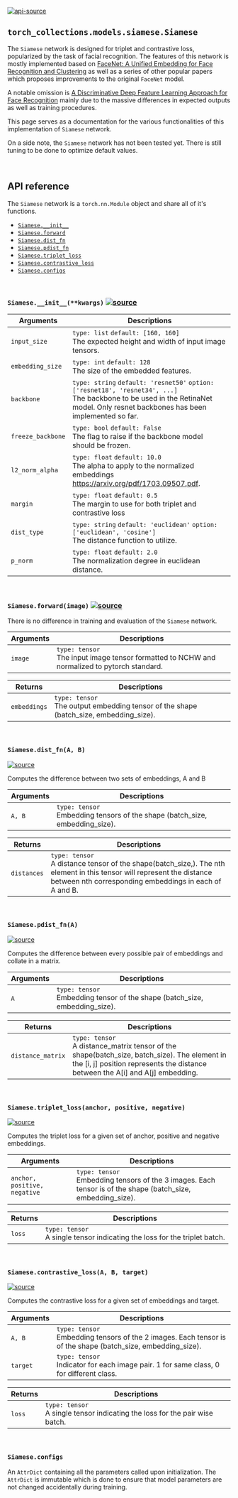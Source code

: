 
[![api-source](https://img.shields.io/badge/api-source-blue.svg)](https://github.com/mingruimingrui/torch-collections/blob/master/torch_collections/models/siamese.py)

## `torch_collections.models.siamese.Siamese`

The `Siamese` network is designed for triplet and contrastive loss, popularized by the task of facial recognition. The features of this network is mostly implemented based on [FaceNet: A Unified Embedding for Face Recognition and Clustering](https://arxiv.org/abs/1503.03832) as well as a series of other popular papers which proposes improvements to the original `FaceNet` model.

A notable omission is [A Discriminative Deep Feature Learning Approach for Face Recognition](https://ydwen.github.io/papers/WenECCV16.pdf) mainly due to the massive differences in expected outputs as well as training procedures.

This page serves as a documentation for the various functionalities of this implementation of `Siamese` network.

On a side note, the `Siamese` network has not been tested yet. There is still tuning to be done to optimize default values.

<br>


## API reference

The `Siamese` network is a `torch.nn.Module` object and share all of it's functions.

- [`Siamese.__init__`](#siamese__init__kwargs-)
- [`Siamese.forward`](#siameseforwardimage-)
- [`Siamese.dist_fn`](#siamesedist_fna-b)
- [`Siamese.pdist_fn`](#siamesepdist_fna)
- [`Siamese.triplet_loss`](#siamesetriplet_lossanchor-positive-negative)
- [`Siamese.contrastive_loss`](#siamesecontrastive_lossa-b-target)
- [`Siamese.configs`](#siameseconfigs)

<br>


### `Siamese.__init__(**kwargs)` [![source](https://img.shields.io/badge/source-blue.svg)](https://github.com/mingruimingrui/torch-collections/blob/master/torch_collections/models/siamese.py#L26)

| Arguments | Descriptions |
| --- | --- |
| `input_size` | `type: list` `default: [160, 160]` <br> The expected height and width of input image tensors. |
| `embedding_size` | `type: int` `default: 128` <br> The size of the embedded features. |
| `backbone` | `type: string` `default: 'resnet50'` `option: ['resnet18', 'resnet34', ...]` <br> The backbone to be used in the RetinaNet model. Only resnet backbones has been implemented so far. |
| `freeze_backbone` | `type: bool` `default: False` <br> The flag to raise if the backbone model should be frozen. |
| `l2_norm_alpha` | `type: float` `default: 10.0` <br> The alpha to apply to the normalized embeddings https://arxiv.org/pdf/1703.09507.pdf. |
| `margin` | `type: float` `default: 0.5` <br> The margin to use for both triplet and contrastive loss |
| `dist_type` | `type: string` `default: 'euclidean'` `option: ['euclidean', 'cosine']` <br> The distance function to utilize. |
| `p_norm` | `type: float` `default: 2.0` <br> The normalization degree in euclidean distance. |

<br>


### `Siamese.forward(image)` [![source](https://img.shields.io/badge/source-blue.svg)](https://github.com/mingruimingrui/torch-collections/blob/master/torch_collections/models/siamese.py#L90)

There is no difference in training and evaluation of the `Siamese` network.

| Arguments | Descriptions |
| --- | --- |
| `image` | `type: tensor` <br> The input image tensor formatted to NCHW and normalized to pytorch standard. |

| Returns | Descriptions |
| --- | --- |
| `embeddings` | `type: tensor` <br> The output embedding tensor of the shape (batch_size, embedding_size). |

<br>


### `Siamese.dist_fn(A, B)`
[![source](https://img.shields.io/badge/source-blue.svg)](https://github.com/mingruimingrui/torch-collections/blob/master/torch_collections/models/_siamese.py#L31)

Computes the difference between two sets of embeddings, A and B

| Arguments | Descriptions |
| --- | --- |
| `A, B` | `type: tensor` <br> Embedding tensors of the shape (batch_size, embedding_size). |

| Returns | Descriptions |
| --- | --- |
| `distances` | `type: tensor` <br> A distance tensor of the shape(batch_size,). The nth element in this tensor will represent the distance between nth corresponding embeddings in each of A and B. |

<br>


### `Siamese.pdist_fn(A)`
[![source](https://img.shields.io/badge/source-blue.svg)](https://github.com/mingruimingrui/torch-collections/blob/master/torch_collections/models/_siamese.py#L4)

Computes the difference between every possible pair of embeddings and collate in a matrix.

| Arguments | Descriptions |
| --- | --- |
| `A` | `type: tensor` <br> Embedding tensor of the shape (batch_size, embedding_size). |

| Returns | Descriptions |
| --- | --- |
| `distance_matrix` | `type: tensor` <br> A distance_matrix tensor of the shape(batch_size, batch_size). The element in the [i, j] position represents the distance between the A[i] and A[j] embedding. |

<br>


### `Siamese.triplet_loss(anchor, positive, negative)`
[![source](https://img.shields.io/badge/source-blue.svg)](https://github.com/mingruimingrui/torch-collections/blob/master/torch_collections/models/_siamese.py#L49)

Computes the triplet loss for a given set of anchor, positive and negative embeddings.

| Arguments | Descriptions |
| --- | --- |
| `anchor, positive, negative` | `type: tensor` <br> Embedding tensors of the 3 images. Each tensor is of the shape (batch_size, embedding_size). |

| Returns | Descriptions |
| --- | --- |
| `loss` | `type: tensor` <br> A single tensor indicating the loss for the triplet batch. |

<br>


### `Siamese.contrastive_loss(A, B, target)`
[![source](https://img.shields.io/badge/source-blue.svg)](https://github.com/mingruimingrui/torch-collections/blob/master/torch_collections/models/_siamese.py#L62)

Computes the contrastive loss for a given set of embeddings and target.

| Arguments | Descriptions |
| --- | --- |
| `A, B` | `type: tensor` <br> Embedding tensors of the 2 images. Each tensor is of the shape (batch_size, embedding_size). |
| `target` | `type: tensor` <br> Indicator for each image pair. 1 for same class, 0 for different class. |

| Returns | Descriptions |
| --- | --- |
| `loss` | `type: tensor` <br> A single tensor indicating the loss for the pair wise batch. |

<br>


### `Siamese.configs`

An `AttrDict` containing all the parameters called upon initialization. The `AttrDict` is immutable which is done to ensure that model parameters are not changed accidentally during training.
